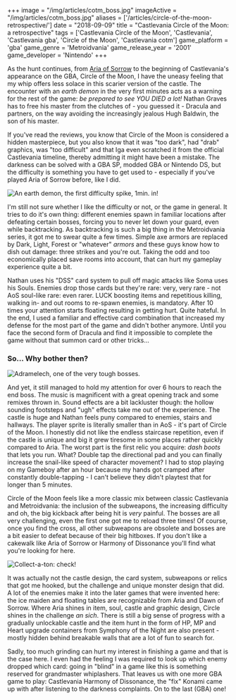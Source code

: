 +++
image = "/img/articles/cotm_boss.jpg"
imageActive = "/img/articles/cotm_boss.jpg"
aliases = ['/articles/circle-of-the-moon-retrospective/']
date = "2018-09-09"
title = "Castlevania Circle of the Moon: a retrospective"
tags = ['Castlevania Circle of the Moon', 'Castlevania', 'Castlevania gba', 'Circle of the Moon', 'Castlevania cotm']
game_platform = 'gba'
game_genre = 'Metroidvania'
game_release_year = '2001'
game_developer = 'Nintendo'
+++

As the hunt continues, from [Aria of Sorrow](/articles/aria-of-sorrow-retrospective) to the beginning of Castlevania's appearance on the GBA, Circle of the Moon, I have the uneasy feeling that my whip offers less solace in this scarier version of the castle. The encounter with an _earth demon_ in the very first minutes acts as a warning for the rest of the game: _be prepared to see YOU DIED a lot!_ Nathan Graves has to free his master from the clutches of - you guessed it - Dracula and partners, on the way avoiding the increasingly jealous Hugh Baldwin, the son of his master. 

If you've read the reviews, you know that Circle of the Moon is considered a hidden masterpiece, but you also know that it was "too dark", had "drab" graphics, was "too difficult" and that Iga even scratched it from the official Castlevania timeline, thereby admitting it might have been a mistake. The darkness can be solved with a GBA SP, modded GBA or Nintendo DS, but the difficulty is something you have to get used to - especially if you've played Aria of Sorrow before, like I did.

![](/img/articles/cotm_demon.png "An earth demon, the first difficulty spike, 1min. in!")

I'm still not sure whether I like the difficulty or not, or the game in general. It tries to do it's own thing: different enemies spawn in familiar locations after defeating certain bosses, forcing you to never let down your guard, even while backtracking. As backtracking is such a big thing in the Metroidvania series, it got me to swear quite a few times. Simple axe armors are replaced by Dark, Light, Forest or "whatever" _armors_ and these guys know how to dish out damage: three strikes and you're out. Taking the odd and too economically placed save rooms into account, that can hurt my gameplay experience quite a bit.  

Nathan uses his "DSS" card system to pull off magic attacks like Soma uses his Souls. Enemies drop those cards but they're rare: very, very rare - not AoS soul-like rare: even rarer. LUCK boosting items and repetitious killing, walking in- and out rooms to re-spawn enemies, is mandatory. After 10 times your attention starts floating resulting in getting hurt. Quite hateful. In the end, I used a familiar and effective card combination that increased my defense for the most part of the game and didn't bother anymore. Until you face the second form of Dracula and find it impossible to complete the game without that summon card or other tricks... 

### So... Why bother then?

![](/img/articles/cotm_boss.jpg "Adramelech, one of the very tough bosses.")

And yet, it still managed to hold my attention for over 6 hours to reach the end boss. The music is magnificent with a great opening track and some remixes thrown in. Sound effects are a bit lackluster though: the hollow sounding footsteps and "ugh" effects take me out of the experience. The castle is huge and Nathan feels puny compared to enemies, stairs and hallways. The player sprite is literally smaller than in AoS - it's part of Circle of the Moon. I honestly did not like the endless staircase repetition, even if the castle is unique and big it grew tiresome in some places rather quickly compared to Aria. The worst part is the first relic you acquire: _dash boots_ that lets you run. What? Double tap the directional pad and you can finally increase the snail-like speed of character movement? I had to stop playing on my Gameboy after an hour because my hands got cramped after constantly double-tapping - I can't believe they didn't playtest that for longer than 5 minutes.

Circle of the Moon feels like a more classic mix between classic Castlevania and Metroidvania: the inclusion of the subweapons, the increasing difficulty and oh, the big kickback after being hit is _very_ painful. The bosses are all very challenging, even the first one got me to reload three times! Of course, once you find the cross, all other subweapons are obsolete and bosses are a bit easier to defeat because of their big hitboxes. If you don't like a cakewalk like Aria of Sorrow or Harmony of Dissonance you'll find what you're looking for here. 

![](/img/articles/cotm_mp.png "Collect-a-ton: check!")

It was actually not the castle design, the card system, subweapons or relics that got me hooked, but the challenge and unique monster design that did. A lot of the enemies make it into the later games that were invented here: the ice maiden and floating tables are recognizable from Aria and Dawn of Sorrow. Where Aria shines in item, soul, castle and graphic design, Circle shines in the challenge _an sich_. There is still a big sense of progress with a gradually unlockable castle and the item hunt in the form of HP, MP and Heart upgrade containers from Symphony of the Night are also present - mostly hidden behind breakable walls that are a lot of fun to search for. 

Sadly, too much grinding can hurt my interest in finishing a game and that is the case here. I even had the feeling I was required to look up which enemy dropped which card: going in "blind" in a game like this is something reserved for grandmaster whiplashers. That leaves us with one more GBA game to play: Castlevania Harmony of Dissonance, the "fix" Konami came up with after listening to the darkness complaints. On to the last (GBA) one!
